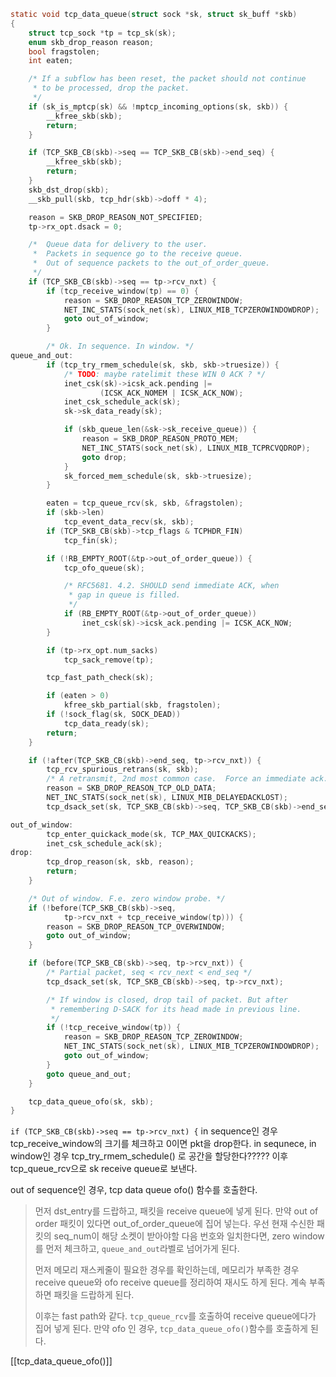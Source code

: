 
```c
static void tcp_data_queue(struct sock *sk, struct sk_buff *skb)
{
	struct tcp_sock *tp = tcp_sk(sk);
	enum skb_drop_reason reason;
	bool fragstolen;
	int eaten;

	/* If a subflow has been reset, the packet should not continue
	 * to be processed, drop the packet.
	 */
	if (sk_is_mptcp(sk) && !mptcp_incoming_options(sk, skb)) {
		__kfree_skb(skb);
		return;
	}

	if (TCP_SKB_CB(skb)->seq == TCP_SKB_CB(skb)->end_seq) {
		__kfree_skb(skb);
		return;
	}
	skb_dst_drop(skb);
	__skb_pull(skb, tcp_hdr(skb)->doff * 4);

	reason = SKB_DROP_REASON_NOT_SPECIFIED;
	tp->rx_opt.dsack = 0;

	/*  Queue data for delivery to the user.
	 *  Packets in sequence go to the receive queue.
	 *  Out of sequence packets to the out_of_order_queue.
	 */
	if (TCP_SKB_CB(skb)->seq == tp->rcv_nxt) {
		if (tcp_receive_window(tp) == 0) {
			reason = SKB_DROP_REASON_TCP_ZEROWINDOW;
			NET_INC_STATS(sock_net(sk), LINUX_MIB_TCPZEROWINDOWDROP);
			goto out_of_window;
		}

		/* Ok. In sequence. In window. */
queue_and_out:
		if (tcp_try_rmem_schedule(sk, skb, skb->truesize)) {
			/* TODO: maybe ratelimit these WIN 0 ACK ? */
			inet_csk(sk)->icsk_ack.pending |=
					(ICSK_ACK_NOMEM | ICSK_ACK_NOW);
			inet_csk_schedule_ack(sk);
			sk->sk_data_ready(sk);

			if (skb_queue_len(&sk->sk_receive_queue)) {
				reason = SKB_DROP_REASON_PROTO_MEM;
				NET_INC_STATS(sock_net(sk), LINUX_MIB_TCPRCVQDROP);
				goto drop;
			}
			sk_forced_mem_schedule(sk, skb->truesize);
		}

		eaten = tcp_queue_rcv(sk, skb, &fragstolen);
		if (skb->len)
			tcp_event_data_recv(sk, skb);
		if (TCP_SKB_CB(skb)->tcp_flags & TCPHDR_FIN)
			tcp_fin(sk);

		if (!RB_EMPTY_ROOT(&tp->out_of_order_queue)) {
			tcp_ofo_queue(sk);

			/* RFC5681. 4.2. SHOULD send immediate ACK, when
			 * gap in queue is filled.
			 */
			if (RB_EMPTY_ROOT(&tp->out_of_order_queue))
				inet_csk(sk)->icsk_ack.pending |= ICSK_ACK_NOW;
		}

		if (tp->rx_opt.num_sacks)
			tcp_sack_remove(tp);

		tcp_fast_path_check(sk);

		if (eaten > 0)
			kfree_skb_partial(skb, fragstolen);
		if (!sock_flag(sk, SOCK_DEAD))
			tcp_data_ready(sk);
		return;
	}

	if (!after(TCP_SKB_CB(skb)->end_seq, tp->rcv_nxt)) {
		tcp_rcv_spurious_retrans(sk, skb);
		/* A retransmit, 2nd most common case.  Force an immediate ack. */
		reason = SKB_DROP_REASON_TCP_OLD_DATA;
		NET_INC_STATS(sock_net(sk), LINUX_MIB_DELAYEDACKLOST);
		tcp_dsack_set(sk, TCP_SKB_CB(skb)->seq, TCP_SKB_CB(skb)->end_seq);

out_of_window:
		tcp_enter_quickack_mode(sk, TCP_MAX_QUICKACKS);
		inet_csk_schedule_ack(sk);
drop:
		tcp_drop_reason(sk, skb, reason);
		return;
	}

	/* Out of window. F.e. zero window probe. */
	if (!before(TCP_SKB_CB(skb)->seq,
		    tp->rcv_nxt + tcp_receive_window(tp))) {
		reason = SKB_DROP_REASON_TCP_OVERWINDOW;
		goto out_of_window;
	}

	if (before(TCP_SKB_CB(skb)->seq, tp->rcv_nxt)) {
		/* Partial packet, seq < rcv_next < end_seq */
		tcp_dsack_set(sk, TCP_SKB_CB(skb)->seq, tp->rcv_nxt);

		/* If window is closed, drop tail of packet. But after
		 * remembering D-SACK for its head made in previous line.
		 */
		if (!tcp_receive_window(tp)) {
			reason = SKB_DROP_REASON_TCP_ZEROWINDOW;
			NET_INC_STATS(sock_net(sk), LINUX_MIB_TCPZEROWINDOWDROP);
			goto out_of_window;
		}
		goto queue_and_out;
	}

	tcp_data_queue_ofo(sk, skb);
}
```

`if (TCP_SKB_CB(skb)->seq == tp->rcv_nxt) {` in sequence인 경우
tcp_receive_window의 크기를 체크하고 0이면 pkt을 drop한다.
in sequnece, in window인 경우 tcp_try_rmem_schedule() 로 공간을 할당한다?????
이후 tcp_queue_rcv으로 sk receive queue로 보낸다.

out of sequence인 경우,  tcp data queue ofo() 함수를 호출한다.

>먼저 dst_entry를 드랍하고, 패킷을 receive queue에 넣게 된다. 만약 out of order 패킷이 있다면 out_of_order_queue에 집어 넣는다.
>우선 현재 수신한 패킷의 seq_num이 해당 소켓이 받아야할 다음 번호와 일치한다면, zero window를 먼저 체크하고, `queue_and_out`라벨로 넘어가게 된다.
>
>먼저 메모리 재스케줄이 필요한 경우를 확인하는데, 메모리가 부족한 경우 receive queue와 ofo receive queue를 정리하여 재시도 하게 된다. 계속 부족하면 패킷을 드랍하게 된다.
>
>이후는 fast path와 같다. `tcp_queue_rcv`를 호출하여 receive queue에다가 집어 넣게 된다.
>만약 ofo 인 경우, `tcp_data_queue_ofo()`함수를 호출하게 된다.

[[tcp_data_queue_ofo()]]